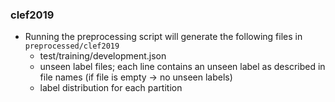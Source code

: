 ### clef2019
- Running the preprocessing script will generate the following files in ``preprocessed/clef2019`` 
    - test/training/development.json
    - unseen label files; each line contains an unseen label as described in file names 
      (if file is empty -> no unseen labels)
    - label distribution for each partition
